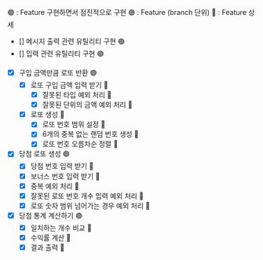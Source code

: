 🟢 : Feature 구현하면서 점진적으로 구현
🟣 : Feature (branch 단위)
🔹 : Feature 상세
- [] 메시지 출력 관련 유틸리티 구현 🟢
- [] 입력 관련 유틸리티 구현 🟢
- [x] 구입 금액만큼 로또 반환 🟣
  - [x] 로또 구입 금액 입력 받기 🔹
    - [x] 잘못된 타입 예외 처리 🔹
    - [x] 잘못된 단위의 금액 예외 처리 🔹
  - [x] 로또 생성 🔹
    - [x] 로또 번호 범위 설정 🔹
    - [x] 6개의 중복 없는 랜덤 번호 생성 🔹
    - [x] 로또 번호 오름차순 정렬 🔹
- [x] 당첨 로또 생성 🟣
  - [x] 당첨 번호 입력 받기 🔹
  - [x] 보너스 번호 입력 받기 🔹
  - [x] 중복 예외 처리 🔹
  - [x] 잘못된 로또 번호 개수 입력 예외 처리 🔹
  - [x] 로또 숫자 범위 넘어가는 경우 예외 처리 🔹
- [x] 당첨 통계 계산하기 🟣
  - [x] 일치하는 개수 비교 🔹
  - [x] 수익률 계산 🔹
  - [x] 결과 출력 🔹